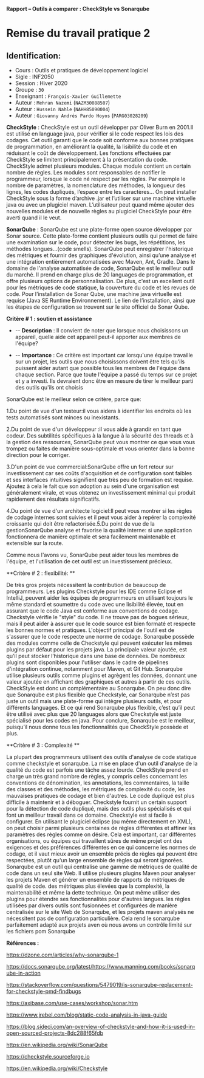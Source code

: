 **Rapport – Outils à comparer : CheckStyle vs Sonarqube**

# Remise du travail pratique 2

## Identification:

- Cours      : Outils et pratiques de développement logiciel
- Sigle      : INF2050
- Session    : Hiver 2020
- Groupe     : `30`
- Enseignant : `François-Xavier Guillemette`
- Auteur     : `Mehran Nazemi` (`NAZM30088507`)
- Auteur     : `Hussein Nahle` (`NAHH85090004`)
- Auteur     : `Giovanny Andrés Pardo Hoyos` (`PARG03028209`)

**CheckStyle**  :
CheckStyle est un outil développer par Oliver Burn en 2001.Il est utilisé en language java, pour vérifier si le code respect les lois des codages. Cet outil garanti que le code soit conforme aux bonnes pratiques de programmation, en améliorant la qualité, la lisibilité du code et en réduisant le coût de développement. Les fonctions effectuées par CheckStyle se limitent principalement à la présentation du code. CheckStyle admet plusieurs modules. Chaque module contient un certain nombre de règles. Les modules sont responsables de notifier le programmeur, lorsque le code né respect par les règles. Par exemple le nombre de paramètres, la nomenclature des méthodes, la longueur des lignes, les codes dupliqués, l’espace entre les caractères… On peut installer CheckStyle sous la forme d’archive .jar et l’utiliser sur une machine virtuelle java ou avec un plugiciel maven. L’utilisateur peut quand même ajouter des nouvelles modules et de nouvelle règles au plugiciel CheckStyle pour être averti quand il le veut. 


**SonarQube**  : 
SonarQube est une plate-forme open source développer par Sonar source. Cette plate-forme contient plusieurs outils qui permet de faire une examination sur le code, pour détecter les bugs, les répétitions, les méthodes longues…(code smells). SonarQube peut enregistrer l'historique des métriques et fournir des graphiques d'évolution, ainsi qu’une analyse et une intégration entièrement automatisées avec Maven, Ant, Gradle. Dans le domaine de l'analyse automatisée de code, SonarQube est le meilleur outil du marché. Il prend en charge plus de 20 languages de programmation, et offre plusieurs options de personnalisation. De plus, c'est un excellent outil pour les métriques de code statique, la couverture du code et les revues de code. Pour l’installation de Sonar Qube, une machine java virtuelle est requise (Java SE Runtime Environnement). Le lien de l’installation, ainsi que les étapes de configuration se trouvent sur le site officiel de Sonar Qube.



**Critère # 1 : soutien et assistance**
- -- **Description** : 
Il convient de noter que lorsque nous choisissons un appareil, quelle aide cet appareil peut-il apporter aux membres de l'équipe?

- -- **Importance**  :
 Ce critère est important car lorsqu'une équipe travaille sur un projet, les outils que nous choisissons doivent être tels qu'ils puissent aider autant que possible tous les membres de l'équipe dans chaque section. Parce que toute l'équipe a passé du temps sur ce projet et y a investi. Ils devraient donc être en mesure de tirer le meilleur parti des outils qu'ils ont choisis

SonarQube est le meilleur selon ce critère, parce que:

1.Du point de vue d'un testeur:il vous aidera à identifier les endroits où les tests automatisés sont minces ou inexistants.

2.Du point de vue d'un développeur :il vous aide à grandir en tant que codeur. Des subtilités spécifiques à la langue à la sécurité des threads et à la gestion des ressources, SonarQube peut vous montrer ce que vous vous trompez ou faites de manière sous-optimale et vous orienter dans la bonne direction pour le corriger.

3.D'un point de vue commercial:SonarQube offre un fort retour sur investissement car ses coûts d'acquisition et de configuration sont faibles et ses interfaces intuitives signifient que très peu de formation est requise. Ajoutez à cela le fait que son adoption au sein d'une organisation est généralement virale, et vous obtenez un investissement minimal qui produit rapidement des résultats significatifs.

4.Du point de vue d'un architecte logiciel:Il peut vous montrer si les règles de codage internes sont suivies et il peut vous aider à repérer la complexité croissante qui doit être refactorisée.5.Du point de vue de la gestionSonarQube analyse et favorise la qualité interne: si une application fonctionnera de manière optimale et sera facilement maintenable et extensible sur la route.

Comme nous l'avons vu, SonarQube peut aider tous les membres de l'équipe, et l'utilisation de cet outil est un investissement précieux.


**Critère # 2 : flexibilité: **

De très gros projets nécessitent la contribution de beaucoup de programmeurs. Les plugins Checkstyle pour les IDE comme Eclipse et IntelliJ, peuvent aider les équipes de programmeurs en utilisant toujours le même standard et soumettre du code avec une lisibilité élevée, tout en assurant que le code Java est conforme aux conventions de codage. Checkstyle vérifie le "style" du code. Il ne trouve pas de bogues sérieux, mais il peut aider à assurer que le code source est bien formaté et respecte les bonnes normes et pratiques. L'objectif principal de l'outil est de s'assurer que le code respecte une norme de codage. Sonarqube possède des modules comme celle de Checkstyle qui peuvent exécuter les mêmes plugins par défaut pour les projets java. La principale valeur ajoutée, est qu’il peut stocker l’historique dans une base de données. De nombreux plugins sont disponibles pour l'utiliser dans le cadre de pipelines d'intégration continue, notamment pour Maven, et Git Hub. Sonarqube utilise plusieurs outils comme plugins et agrègent les données, donnant une valeur ajoutée en affichant des graphiques et autres à partir de ces outils. CheckStyle est donc un complémentaire au Sonarqube. On peu donc dire que Sonarqube est plus flexible que Checkstyle, car Sonarqube n’est pas juste un outil mais une plate-forme qui intègre plusieurs outils, et pour différents languages. Et ce qui rend Sonarqube plus flexible, c’est qu’il peut être utilisé avec plus que 20 languages alors que Checkstyle est juste spécialisé pour les codes en java. 
Pour conclure, Sonarqube est le meilleur, puisqu’il nous donne tous les fonctionnalités que CheckStyle possède et plus. 


**Critère # 3 : Complexité **

La plupart des programmeurs utilisent des outils d'analyse de code statique comme checkstyle et sonarqube. La mise en place d'un outil d'analyse de la qualité du code est parfois une tâche assez lourde. 
CheckStyle prend en charge un très grand nombre de règles, y compris celles concernant les conventions de dénomination, les annotations, les commentaires, la taille des classes et des méthodes, les métriques de complexité du code, les mauvaises pratiques de codage et bien d'autres. Le code dupliqué est plus difficile à maintenir et à déboguer. Checkstyle fournit un certain support pour la détection de code dupliqué, mais des outils plus spécialisés et qui font un meilleur travail dans ce domaine. Checkstyle est si facile à configurer. En utilisant le plugiciel éclipse (ou même directement en XML), on peut choisir parmi plusieurs centaines de règles différentes et affiner les paramètres des règles comme on désire. Cela est important, car différentes organisations, ou équipes qui travaillent sûres de même projet ont des exigences et des préférences différentes en ce qui concerne les normes de codage, et il vaut mieux avoir un ensemble précis de règles qui peuvent être respectées, plutôt qu'un large ensemble de règles qui seront ignorées. 
Sonarqube est un outil qui centralise une gamme de métriques de qualité de code dans un seul site Web. Il utilise plusieurs plugins Maven pour analyser les projets Maven et générer un ensemble de rapports de métriques de qualité de code. des métriques plus élevées que la complexité, la maintenabilité et même la dette technique. On peut même utiliser des plugins pour étendre ses fonctionnalités pour d'autres langues. les règles utilisées par divers outils sont fusionnées et configurées de manière centralisée sur le site Web de Sonarqube, et les projets maven analysés ne nécessitent pas de configuration particulière. Cela rend le sonarqube parfaitement adapté aux projets aven où nous avons un contrôle limité sur les fichiers pom Sonarqube
 


**Références :**

https://dzone.com/articles/why-sonarqube-1

https://docs.sonarqube.org/latest/https://www.manning.com/books/sonarqube-in-action

https://stackoverflow.com/questions/5479019/is-sonarqube-replacement-for-checkstyle-pmd-findbugs

https://axibase.com/use-cases/workshop/sonar.htm

https://www.jrebel.com/blog/static-code-analysis-in-java-guide

https://blog.sideci.com/an-overview-of-checkstyle-and-how-it-is-used-in-open-sourced-projects-8dc288f65fdb

https://en.wikipedia.org/wiki/SonarQube

https://checkstyle.sourceforge.io

https://en.wikipedia.org/wiki/Checkstyle
